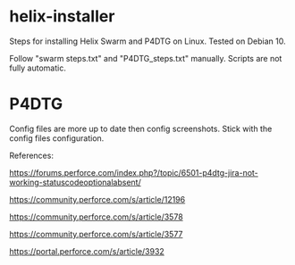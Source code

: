 # helix-installer

Steps for installing Helix Swarm and P4DTG on Linux.
Tested on Debian 10.

Follow "swarm steps.txt" and "P4DTG_steps.txt" manually. Scripts are not fully automatic.

# P4DTG

Config files are more up to date then config screenshots. Stick with the config files configuration.

References:

https://forums.perforce.com/index.php?/topic/6501-p4dtg-jira-not-working-statuscodeoptionalabsent/

https://community.perforce.com/s/article/12196

https://community.perforce.com/s/article/3578

https://community.perforce.com/s/article/3577

https://portal.perforce.com/s/article/3932
